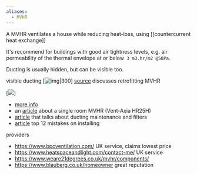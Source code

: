 ```yaml
---
aliases:
  - MVHR
---
```

A MVHR ventilates a house while reducing heat-loss, using [[countercurrent heat exchange]]

It's recommend for buildings with good air tightness levels, e.g. air permeability of the thermal envelope at or below` 3 m3.hr/m2 @50Pa`.

Ducting is usually hidden, but can be visible too.

visible ducting
[![img|300](https://www.granddesignsmagazine.com/wp-content/uploads/2022/01/3-Green-Building-Store_Exposed-MVHR-ducting-at-Lansdowne-Passivhaus.jpg)]
[source](https://www.granddesignsmagazine.com/heating/mvhr-system-guide/) discusses retrofitting MVHR

[![](https://www.beamcentralsystems.com/getmedia/5bab9948-2441-464c-b7f7-dcbbf7558562/Mechanical-Ventilation-Flat-Channel-Ducting-at-first-fix-in-a-newbuild.jpg.aspx?width=350&height=350)]

- [more info](https://www.greenbuildingstore.co.uk/information-hub/mvhr-frequently-asked-questions/)
- an [article](https://www.earth.org.uk/MHRV-mechanical-heat-recovery-ventilation.html) about a single room MVHR (Vent-Axia HR25H)
- [article](https://www.heatspaceandlight.com/what-puts-people-off-mvhr-duct-cleaning-airborne-viruses-maintenance/) that talks about ducting maintenance and filters
- [article](https://www.ventilation-alnor.co.uk/index/support/alnor-knowledge-base/heat-recovery/mvhr-system-mistakes.html) top 12 mistakes on installing

providers
- https://www.bpcventilation.com/ UK service, claims lowest price
- https://www.heatspaceandlight.com/contact-me/ UK service
- https://www.weare21degrees.co.uk/mvhr/components/
- https://www.blauberg.co.uk/homeowner great reputation